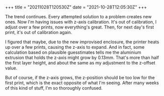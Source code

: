 +++
title = "20211028T120530Z"
date  = "2021-10-28T12:05:30Z"
+++

The trend continues. Every attempted solution to a problem creates new ones. Now I'm having issues with z-axis calibration. It's out of calibration, I adjust over a few prints, now everything's great. Then, for next day's first print, it's out of calibration again.

I figured that maybe, due to the new improvised enclosure, the printer heats up over a few prints, causing the z-axis to expand. And in fact, some calculation based on plausible guesstimates tells me the aluminium extrusion that holds the z-axis might grow by 0.13mm. That's more than half the first layer height, and about the same as my adjustment to the z-offset value.

But of course, if the z-axis grows, the z-position should be too low for the first print, which is the exact opposite of what I'm seeing. After many weeks of this kind of stuff, I'm so thoroughly confused.
